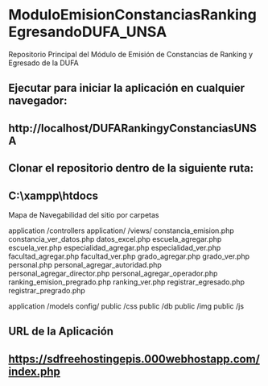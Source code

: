 # ModuloEmisionConstanciasRankingEgresandoDUFA_UNSA

Repositorio Principal del Módulo de Emisión de Constancias de Ranking y Egresado de la DUFA

Ejecutar para iniciar la aplicación en cualquier navegador:
--------------------------------------------
http://localhost/DUFARankingyConstanciasUNSA
--------------------------------------------
Clonar el repositorio dentro de la siguiente ruta:
--------------------------------------------
C:\xampp\htdocs
--------------------------------------------
Mapa de Navegabilidad del sitio por carpetas

application
	/controllers
application/
			/views/
					constancia_emision.php
					constancia_ver_datos.php
					datos_excel.php
					escuela_agregar.php
					escuela_ver.php
					especialidad_agregar.php
					especialidad_ver.php
					facultad_agregar.php
					facultad_ver.php
					grado_agregar.php
					grado_ver.php
					personal.php
					personal_agregar_autoridad.php
					personal_agregar_director.php
					personal_agregar_operador.php
					ranking_emision_pregrado.php
					ranking_ver.php
					registrar_egresado.php
					registrar_pregrado.php

application
	/models
config/
public
	/css
public
	/db
public
	/img
public
	/js

URL de la Aplicación
------------------------------------------------------
https://sdfreehostingepis.000webhostapp.com/index.php
------------------------------------------------------
		

